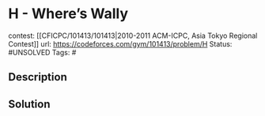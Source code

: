 # H - Where’s Wally

contest: [[CFICPC/101413/101413|2010-2011 ACM-ICPC, Asia Tokyo Regional Contest]]
url: https://codeforces.com/gym/101413/problem/H
Status: #UNSOLVED
Tags: #

## Description

## Solution

